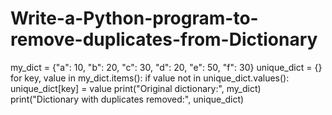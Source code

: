# Write-a-Python-program-to-remove-duplicates-from-Dictionary

my_dict = {"a": 10, "b": 20, "c": 30, "d": 20, "e": 50, "f": 30}
unique_dict = {}
for key, value in my_dict.items():
 if value not in unique_dict.values():
 unique_dict[key] = value
print("Original dictionary:", my_dict)
print("Dictionary with duplicates removed:", unique_dict)
